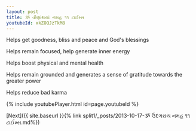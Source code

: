 ```yaml
---
layout: post
title: ૐ વીણાંથયાં નમહ ૧૧ ટાઈમ્સ
youtubeId: xkZOQJzTkM8
---
```

 
 
Helps get goodness, bliss and peace and God's blessings
 
Helps remain focused, help generate inner energy 
 
Helps boost physical and mental health 
 
Helps remain grounded and generates a sense of gratitude towards the greater power 
 
Helps reduce bad karma
 
 
 
 


{% include youtubePlayer.html id=page.youtubeId %}
 
[Next]({{ site.baseurl }}{% link  split1/_posts/2013-10-17-ૐ ઉદગરાય નમહ ૧૧ ટાઈમ્સ.md%})
 
